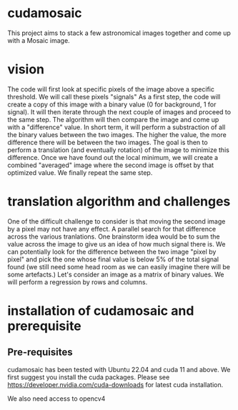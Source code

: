 # cudamosaic
This project aims to stack a few astronomical images together and come up with a Mosaic image.
# vision
The code will first look at specific pixels of the image above a specific threshold. We will call these pixels "signals" 
As a first step, the code will create a copy of this image with a binary value (0 for background, 1 for signal). 
It will then iterate through the next couple of images and proceed to the same step.
The algorithm will then compare the image and come up with a "difference" value. In short term, it will perform a substraction of all the binary values between the two images. The higher the value, the more difference there will be between the two images.
The goal is then to perform a translation (and eventually rotation) of the image to minimize this difference. Once we have found out the local minimum, we will create a combined "averaged" image where the second image is offset by that optimized value. 
We finally repeat the same step.
# translation algorithm and challenges
One of the difficult challenge to consider is that moving the second image by a pixel may not have any effect. 
A parallel search for that difference across the various tranlations.
One brainstorm idea would be to sum the value across the image to give us an idea of how much signal there is. We can potentially look for the difference between the two image "pixel by pixel" and pick the one whose final value is below 5% of the total signal found (we still need some head room as we can easily imagine there will be some artefacts.)
Let's consider an image as a matrix of binary values. We will perform a regression by rows and columns.

# installation of cudamosaic and prerequisite
## Pre-requisites
cudamosaic has been tested with Ubuntu 22.04 and cuda 11 and above. We first suggest you install the cuda packages.
Please see https://developer.nvidia.com/cuda-downloads for latest cuda installation.

We also need access to opencv4 
